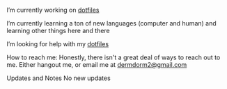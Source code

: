 [](https://github.githubassets.com/images/icons/emoji/unicode/1f52d.png) I’m currently working on [dotfiles](https://github.com/SingularisArt/Singularis)

[](https://github.githubassets.com/images/icons/emoji/unicode/1f331.png) I’m currently learning a ton of new languages (computer and human) and learning other things here and there

[](https://github.githubassets.com/images/icons/emoji/unicode/1f914.png) I’m looking for help with my [dotfiles](https://github.com/SingularisArt/Singularis)

[](https://github.githubassets.com/images/icons/emoji/unicode/1f4eb.png) How to reach me:
Honestly, there isn't a great deal of ways to reach out to me. Either hangout me, or email me at dermdorm2@gmail.com

[](https://github.githubassets.com/images/icons/emoji/unicode/1f5d2.png) Updates and Notes
No new updates
